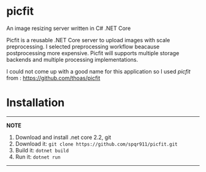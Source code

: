 # picfit
An image resizing server written in C# .NET Core

Picfit is a reusable .NET Core server to upload images with scale preprocessing.
I selected preprocessing workflow beacause postprocessing more expensive.
Picfit will supports multiple storage backends and multiple processing implementations.

I could not come up with a good name for this application so I used *picfit*  from : https://github.com/thoas/picfit

# Installation
---
**NOTE**
1. Download and install .net core 2.2, git
2. Download it: ``` git clone https://github.com/spqr911/picfit.git ```
3. Build it: ```dotnet build```
4. Run it: ```dotnet run```
----